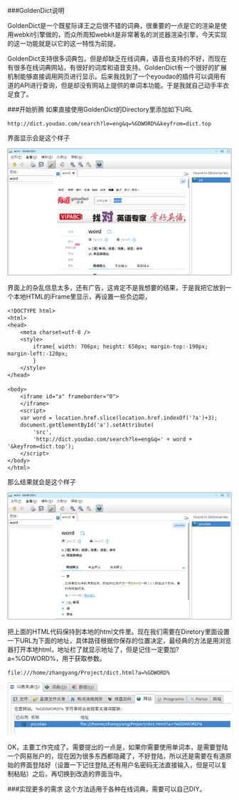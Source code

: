 ###GoldenDict说明

GoldenDict是一个既星际译王之后很不错的词典，很重要的一点是它的渲染是使用webkit引擎做的，而众所周知webkit是非常著名的浏览器渲染引擎，今天实现的这一功能就是以它的这一特性为前提。

GoldenDict支持很多词典包，但是却缺乏在线词典，语音也支持的不好，而现在有很多在线词典网站，有很好的词库和语音支持。GoldenDict有一个很好的扩展机制能够直接调用网页进行显示。后来我找到了一个eyoudao的插件可以调用有道的API进行查询，但是却没有网站上提供的单词本功能。于是我就自己动手丰衣足食了。

###开始折腾
如果直接使用GoldenDict的Directory里添加如下URL

    http://dict.youdao.com/search?le=eng&q=%GDWORD%&keyfrom=dict.top

界面显示会是这个样子

![](/assets/img/post4/DeepinScreenshot20130408125427.png)

界面上的杂乱信息太多，还有广告，这肯定不是我想要的结果，于是我把它放到一个本地HTML的iFrame里显示，再设置一些负边距，

    <!DOCTYPE html>
    <html>
    <head>
        <meta charset=utf-8 />
        <style>
            iframe{ width: 706px; height: 650px; margin-top:-190px; margin-left:-120px;
            }
        </style>
    </head>
    
    <body>
        <iframe id="a" frameborder="0">
        </iframe>
        <script>
        var word = location.href.slice(location.href.indexOf('?a')+3);
        document.getElementById('a').setAttribute(
            'src', 
            'http://dict.youdao.com/search?le=eng&q=' + word + '&keyfrom=dict.top');
        </script>
    </body>
    </html>

那么结果就会是这个样子

![](/assets/img/post4/DeepinScreenshot20130408124051.png)

把上面的HTML代码保持到本地的html文件里。现在我们需要在Diretory里面设置一下URL为下面的地址，具体路径根据你保存的位置决定，最经典的方法是用浏览器打开本地html，地址栏了就显示地址了，但是记住一定要加?a=%GDWORD%，用于获取参数。

    file:///home/zhangyang/Project/dict.html?a=%GDWORD%
    
![](/assets/img/post4/DeepinScreenshot20130408124132.png)

OK，主要工作完成了。需要提出的一点是，如果你需要使用单词本，是需要登陆一个网易账户的，现在因为很多东西都隐藏了，不好登陆，所以还是需要在有道原始的界面登陆好（设置一下记住登陆,还有用户名密码无法直接输入，但是可以复制粘贴）之后，再切换到改造的界面当中。

###实现更多的需求
这个方法适用于各种在线词典，需要可以自己DIY。